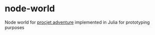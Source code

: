 # node-world
Node world for [procjet adventure](https://github.com/VesaIhanainen/procjet_adventure) implemented in Julia for prototyping purposes
